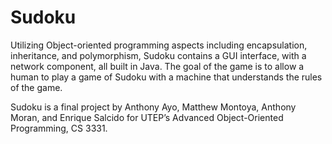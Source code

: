 # Sudoku
Utilizing Object-oriented programming aspects including encapsulation, inheritance, and polymorphism, Sudoku contains a GUI interface, with a network component, all built in Java. The goal of the game is to allow a human to play a game of Sudoku with a machine that understands the rules of the game.

Sudoku is a final project by Anthony Ayo, Matthew Montoya, Anthony Moran, and Enrique Salcido for UTEP’s Advanced Object-Oriented Programming, CS 3331.